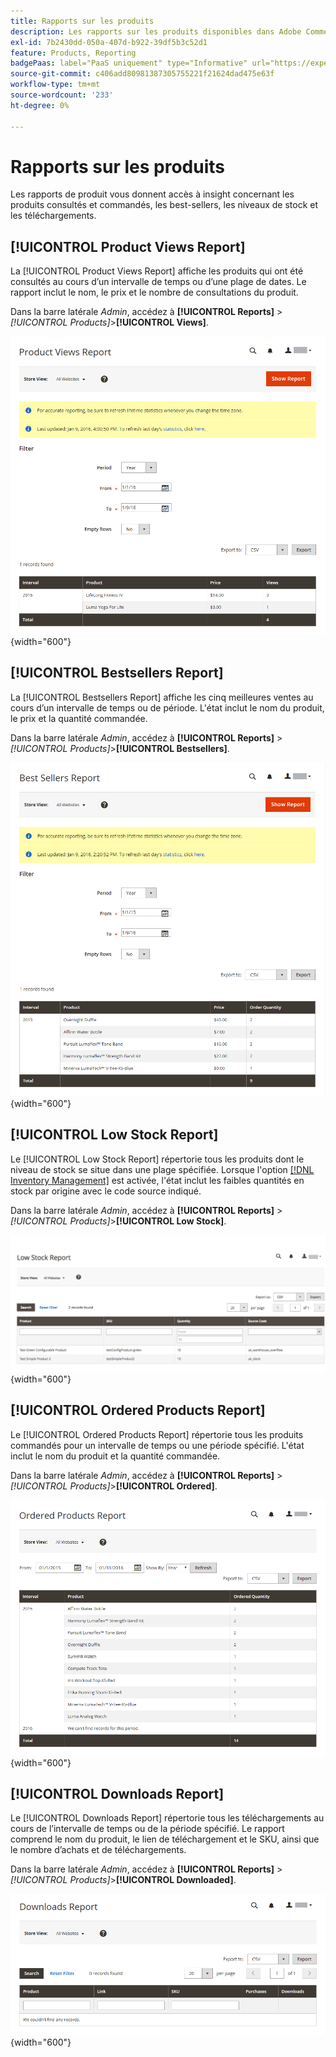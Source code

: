 ```yaml
---
title: Rapports sur les produits
description: Les rapports sur les produits disponibles dans Adobe Commerce et Magento Open Source vous donnent accès à insight concernant les produits consultés et commandés, les best-sellers, les niveaux de stock et les téléchargements.
exl-id: 7b2430dd-050a-407d-b922-39df5b3c52d1
feature: Products, Reporting
badgePaas: label="PaaS uniquement" type="Informative" url="https://experienceleague.adobe.com/en/docs/commerce/user-guides/product-solutions" tooltip="S’applique uniquement aux projets Adobe Commerce on Cloud (infrastructure PaaS gérée par Adobe) et aux projets On-premise."
source-git-commit: c406add80981387305755221f21624dad475e63f
workflow-type: tm+mt
source-wordcount: '233'
ht-degree: 0%

---
```


# Rapports sur les produits

Les rapports de produit vous donnent accès à insight concernant les produits consultés et commandés, les best-sellers, les niveaux de stock et les téléchargements.

## [!UICONTROL Product Views Report]

La [!UICONTROL Product Views Report] affiche les produits qui ont été consultés au cours d’un intervalle de temps ou d’une plage de dates. Le rapport inclut le nom, le prix et le nombre de consultations du produit.

Dans la barre latérale _Admin_, accédez à **[!UICONTROL Reports]** > _[!UICONTROL Products]_>**[!UICONTROL Views]**.

![Rapport Consultations produits](./assets/product-views.png){width="600"}

## [!UICONTROL Bestsellers Report]

La [!UICONTROL Bestsellers Report] affiche les cinq meilleures ventes au cours d’un intervalle de temps ou de période. L&#39;état inclut le nom du produit, le prix et la quantité commandée.

Dans la barre latérale _Admin_, accédez à **[!UICONTROL Reports]** > _[!UICONTROL Products]_>**[!UICONTROL Bestsellers]**.

![Rapport sur les meilleures ventes](./assets/bestsellers.png){width="600"}

## [!UICONTROL Low Stock Report]

Le [!UICONTROL Low Stock Report] répertorie tous les produits dont le niveau de stock se situe dans une plage spécifiée. Lorsque l&#39;option [[!DNL Inventory Management]](../inventory-management/introduction.md) est activée, l&#39;état inclut les faibles quantités en stock par origine avec le code source indiqué.

Dans la barre latérale _Admin_, accédez à **[!UICONTROL Reports]** > _[!UICONTROL Products]_>**[!UICONTROL Low Stock]**.

![Rapport sur les stocks faibles](./assets/low-stock.png){width="600"}

## [!UICONTROL Ordered Products Report]

Le [!UICONTROL Ordered Products Report] répertorie tous les produits commandés pour un intervalle de temps ou une période spécifié. L&#39;état inclut le nom du produit et la quantité commandée.

Dans la barre latérale _Admin_, accédez à **[!UICONTROL Reports]** > _[!UICONTROL Products]_>**[!UICONTROL Ordered]**.

![Rapport Produits commandés](./assets/products-ordered.png){width="600"}

## [!UICONTROL Downloads Report]

Le [!UICONTROL Downloads Report] répertorie tous les téléchargements au cours de l’intervalle de temps ou de la période spécifié. Le rapport comprend le nom du produit, le lien de téléchargement et le SKU, ainsi que le nombre d’achats et de téléchargements.

Dans la barre latérale _Admin_, accédez à **[!UICONTROL Reports]** > _[!UICONTROL Products]_>**[!UICONTROL Downloaded]**.

![ Rapport Téléchargements ](./assets/downloads.png){width="600"}
